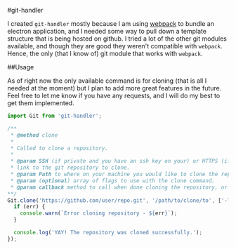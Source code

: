 #git-handler

I created `git-handler` mostly because I am using [webpack](https://webpack.github.io/) to bundle an
electron application, and I needed some way to pull down a template structure that is being hosted on
github. I tried a lot of the other git modules available, and though they are good they weren't compatible
with `webpack`. Hence, the only (that I know of) git module that works with `webpack`.

##Usage

As of right now the only available command is for cloning (that is all I needed at the moment) but I plan to
add more great features in the future. Feel free to let me know if you have any requests, and I will do my
best to get them implemented.

```javascript
import Git from 'git-handler';

/**
 * @method clone
 *
 * Called to clone a repository.
 *
 * @param SSH (if private and you have an ssh key on your) or HTTPS (if public)
 * link to the git repository to clone.
 * @param Path to where on your machine you would like to clone the repository.
 * @param (optional) array of flags to use with the clone command.
 * @param callback method to call when done cloning the repository, or if an error is thrown.
**/
Git.clone('https://github.com/user/repo.git', '/path/to/clone/to', ['-l', '-s'], (err) => {
  if (err) {
    console.warn(`Error cloning repository - ${err}`);
  }

  console.log('YAY! The repository was cloned successfully.');
});
```
